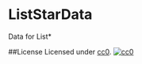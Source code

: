 ListStarData
============

Data for List*


##License
Licensed under [cc0](http://creativecommons.org/publicdomain/zero/1.0/). [![cc0](http://i.creativecommons.org/p/zero/1.0/88x31.png)](http://creativecommons.org/publicdomain/zero/1.0/legalcode)
